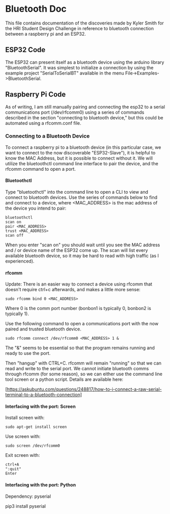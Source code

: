 # Bluetooth Doc

This file contains documentation of the discoveries made by Kyler Smith for the HRI Student Design Challenge in reference to bluetooth connection between a raspberry pi and an ESP32.

## ESP32 Code

The ESP32 can present itself as a bluetooth device using the arduino library "BluetoothSerial". It was simplest to initialize a connection by using the example project "SerialToSerialBT" available in the menu File->Examples->BluetoothSerial.

## Raspberry Pi Code

As of writing, I am still manually pairing and connecting the esp32 to a serial communications port (/dev/rfcomm0) using a series of commands described in the section "connecting to bluetooth device," but this could be automated using a rfcomm.conf file.

### Connecting to a Bluetooth Device

To connect a raspberry pi to a bluetooth device (in this particular case, we want to connect to the now discoverable "ESP32-Slave"), it is helpful to know the MAC Address, but it is possible to connect without it. We will utilize the bluetoothctl command line interface to pair the device, and the rfcomm command to open a port.

#### Bluetoothctl

Type "bluetoothctl" into the command line to open a CLI to view and connect to bluetooth devices. Use the series of commands below to find and connect to a device, where <MAC_ADDRESS> is the mac address of the device you intend to pair:

    bluetoothctl
    scan on
    pair <MAC_ADDRESS>
    trust <MAC_ADDRESS>
    scan off

When you enter "scan on" you should wait until you see the MAC address and / or device name of the ESP32 come up. The scan will list every available bluetooth device, so it may be hard to read with high traffic (as I experienced).

#### rfcomm

Update: There is an easier way to connect a device using rfcomm that doesn't require ctrl+c afterwards, and makes a little more sense:

    sudo rfcomm bind 0 <MAC_ADDRESS>

Where 0 is the comm port number (bonbon1 is typically 0, bonbon2 is typically 1).

Use the following command to open a communications port with the now paired and trusted bluetooth device.

    sudo rfcomm connect /dev/rfcomm0 <MAC_ADDRESS> 1 &

The "&" seems to be essential so that the program remains running and ready to use the port.

Then "hangup" with CTRL+C. rfcomm will remain "running" so that we can read and write to the serial port. We cannot initiate bluetooth comms through rfcomm (for some reason), so we can either use the command line tool screen or a python script. Details are available here:

[https://askubuntu.com/questions/248817/how-to-i-connect-a-raw-serial-terminal-to-a-bluetooth-connection]

#### Interfacing with the port: Screen

Install screen with:

    sudo apt-get install screen

Use screen with:

    sudo screen /dev/rfcomm0

Exit screen with:

    ctrl+A
    ":quit"
    Enter

#### Interfacing with the port: Python

Dependency: pyserial

pip3 install pyserial
